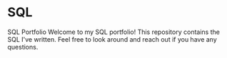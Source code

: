 # SQL
SQL Portfolio
Welcome to my SQL portfolio!
This repository contains the SQL I've written. 
Feel free to look around and reach out if you have any questions.
